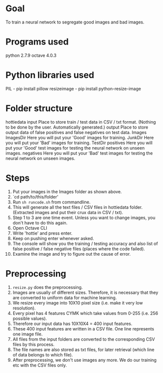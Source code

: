 # Goal
To train a neural network to segregate good images and bad images.

# Programs used
python 2.7.9
octave 4.0.3

# Python libraries used
PIL - pip install pillow
resizeimage - pip install python-resize-image

# Folder structure
hottiedata
	input
		Place to store train / test data in CSV / txt format. (Nothing to be done by the user. Automatically generated.)
	output
		Place to store output data of false positives and false negatives on test data.
Images
	ImagesDir
		Here you will put your 'Good' images for training.
	JunkDir
		Here you will put your 'Bad' images for training.
	TestDir
		positives
			Here you will put your 'Good' test images for testing the neural network on unseen images.
		negatives
			Here you will put your 'Bad' test images for testing the neural network on unseen images.

# Steps
1. Put your images in the Images folder as shown above.
2. `cd path/to/this/folder'
3. Run `sh runcode.sh` from commandline.
4. This will generate all the text files / CSV files in hottiedata folder. (Extracted images and put their crux data in CSV / txt).
5. Step 1 to 3 are one time event. Unless you want to change images, you don't have to do this again.
6. Open Octave CLI
7. Write 'hottie' and press enter.
8. Keep on pushing enter whenever asked.
9. The console will show you the training / testing accuracy and also list of false positive / false negative files (places where the code failed).
10. Examine the image and try to figure out the cause of error.

# Preprocessing
1. `resize.py` does the preprocessing.
2. Images are usually of different sizes. Therefore, it is necessary that they are converted to uniform data for machine learning.
3. We resize every image into 10X10 pixel size (i.e. make it very low resolution).
4. Every pixel has 4 features CYMK which take values from 0-255 (i.e. 256 possible values).
5. Therefore our input data has 10X10X4 = 400 input features.
6. These 400 input features are written in a CSV file. One line represents one image file.
7. All files from the input folders are converted to the corresponding CSV files by this process.
8. The file names are also stored as txt files, for later retrieval (which line of data belongs to which file).
9. After preprocessing, we don't use images any more. We do our training etc with the CSV files only.


